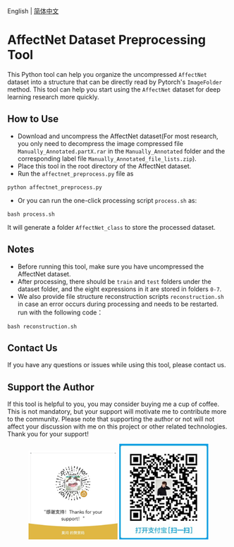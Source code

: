 English | [简体中文](README_ch.md)
# AffectNet Dataset Preprocessing Tool
This Python tool can help you organize the uncompressed ``AffectNet`` dataset into a structure that can be directly read by Pytorch's ``ImageFolder`` method. This tool can help you start using the ``AffectNet`` dataset for deep learning research more quickly.

## How to Use

- Download and uncompress the AffectNet dataset(For most research, you only need to decompress the image compressed file ``Manually_Annotated.partX.rar`` in the ``Manually_Annotated`` folder and the corresponding label file ``Manually_Annotated_file_lists.zip``).
- Place this tool in the root directory of the AffectNet dataset.
- Run the ``affectnet_preprocess.py`` file as 
```shell
python affectnet_preprocess.py
```
- Or you can run the one-click processing script ``process.sh`` as:
```shell
bash process.sh
```
It will generate a folder ``AffectNet_class`` to store the processed dataset.

## Notes

- Before running this tool, make sure you have uncompressed the AffectNet dataset.
- After processing, there should be ``train`` and ``test`` folders under the dataset folder, and the eight expressions in it are stored in folders ``0-7``.
- We also provide file structure reconstruction scripts ``reconstruction.sh`` in case an error occurs during processing and needs to be restarted. run with the following code：
```shell
bash reconstruction.sh
```

## Contact Us

If you have any questions or issues while using this tool, please contact us.

## Support the Author

If this tool is helpful to you, you may consider buying me a cup of coffee. This is not mandatory, but your support will motivate me to contribute more to the community. Please note that supporting the author or not will not affect your discussion with me on this project or other related technologies. Thank you for your support!

<div align="center">
    <img src="./pic/wechat_pay.jpg" width="40%" alt="微信支付">
    <img src="./pic/alipay1.jpg" width="40%" alt="支付宝">
</div>
